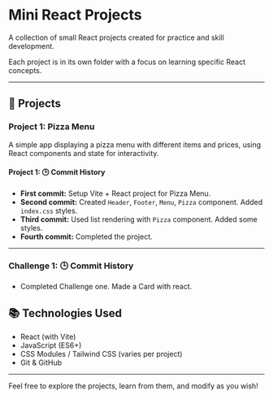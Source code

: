 # Mini React Projects

A collection of small React projects created for practice and skill development.

Each project is in its own folder with a focus on learning specific React concepts.

---

## 📁 Projects

### Project 1: Pizza Menu

A simple app displaying a pizza menu with different items and prices, using React components and state for interactivity.

#### Project 1: 🕒 Commit History

- **First commit:** Setup Vite + React project for Pizza Menu.
- **Second commit:** Created `Header`, `Footer`, `Menu`, `Pizza` component. Added `index.css` styles.
- **Third commit:** Used list rendering with `Pizza` component. Added some styles.
- **Fourth commit:** Completed the project.

---

### Challenge 1: 🕒 Commit History

- Completed Challenge one. Made a Card with react.

## 📚 Technologies Used

- React (with Vite)
- JavaScript (ES6+)
- CSS Modules / Tailwind CSS (varies per project)
- Git & GitHub

---

Feel free to explore the projects, learn from them, and modify as you wish!
